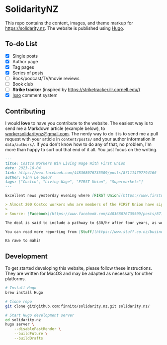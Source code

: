 # SolidarityNZ

This repo contains the content, images, and theme markup for https://solidarity.nz. The website is published using [Hugo](https://gohugo.io/).

## To-do List
- [x] Single posts
- [x] Author page
- [x] Tag pages
- [x] Series of posts
- [ ] Book/podcast/TV/movie reviews
- [ ] Book club
- [ ] __Strike tracker__ (inspired by https://striketracker.ilr.cornell.edu/)
- [x] [Isso](https://github.com/posativ/isso/) comment system

## Contributing

I would __love__ to have you contribute to the website. The easiest way is to send me a Markdown article (example below), to workersolidaritynz@gmail.com. The nerdy way to do it is to send me a pull request with your article in `content/posts/` and your author information in `data/authors/`. If you don't know how to do any of that, no problem, I'm more than happy to sort out that end of it all. You just focus on the writing.

```markdown
---
title: Costco Workers Win Living Wage With First Union
date: 2023-10-04
link: https://www.facebook.com/448368076735509/posts/871114797794166
author: Finn Le Sueur
tags: ["Costco", "Living Wage", "FIRST Union", "Supermarkets"]
---

Excellent news yesterday evening where [FIRST Union](https://www.firstunion.org.nz/my-industry/retail-finance-and-commerce/supermarket-workers) reported:

> Almost 200 Costco workers who are members of the FIRST Union have signed a pay deal that will include a starting rate of $26.50 an hour.
>
> Source: [Facebook](https://www.facebook.com/448368076735509/posts/871114797794166)

The deal is said to include a pathway to $30/hr after four years, as well as including overtime and penal rates. This comes as the [Living Wage rate was set to $26/hr](https://www.livingwage.org.nz/) as of 1 September, 2023.

You can read more reporting from [Stuff](https://www.stuff.co.nz/business/money/300981630/costco-workers-strike-pay-agreement) and [RNZ](https://www.rnz.co.nz/news/business/499290/costco-union-members-win-pay-deal-above-the-living-wage).

Ka rawe to mahi!
```

## Development

To get started developing this website, please follow these instructions. They are written for MacOS and may be adapted as necessary for other platforms.

```bash
# Install Hugo
brew install Hugo

# Clone repo
git clone git@github.com:finnito/solidarity.nz.git solidarity.nz/

# Start Hugo development server
cd solidarity.nz
hugo server \
	--disableFastRender \
	--buildFuture \
	--buildDrafts
```
